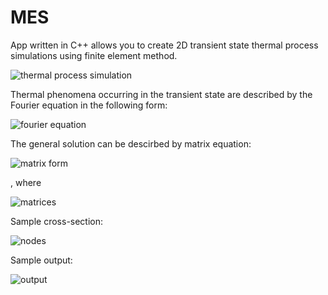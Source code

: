 # MES

App written in C++ allows you to create 2D transient state thermal process simulations using finite element method.

![thermal process simulation](https://i.imgur.com/pe3kN8T.png)


Thermal phenomena occurring in the transient state are described by the Fourier equation in the
following form: 

![fourier equation](https://i.imgur.com/2swy97x.png)

The general solution can be descirbed by matrix equation:

![matrix form](https://i.imgur.com/LbMk0lB.png)

, where

![matrices](https://i.imgur.com/Uqq2Hra.png)

Sample cross-section:

![nodes](https://i.imgur.com/dPOEOyt.png)

Sample output:

![output](https://i.imgur.com/S3KPRJL.png)
